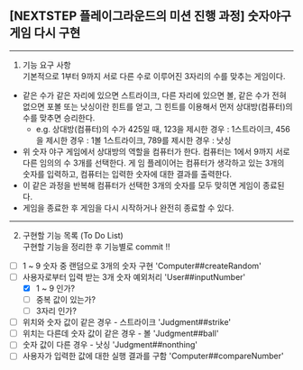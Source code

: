 ## [NEXTSTEP 플레이그라운드의 미션 진행 과정] 숫자야구게임 다시 구현

---

1. 기능 요구 사항  
   기본적으로 1부터 9까지 서로 다른 수로 이루어진 3자리의 수를 맞추는 게임이다.

- 같은 수가 같은 자리에 있으면 스트라이크, 다른 자리에 있으면 볼, 같은 수가 전혀 없으면 포볼 또는 낫싱이란 힌트를 얻고, 그 힌트를 이용해서 먼저 상대방(컴퓨터)의 수를 맞추면 승리한다.
  - e.g. 상대방(컴퓨터)의 수가 425일 때, 123을 제시한 경우 : 1스트라이크, 456을 제시한 경우 : 1볼 1스트라이크, 789를 제시한 경우 : 낫싱
- 위 숫자 야구 게임에서 상대방의 역할을 컴퓨터가 한다. 컴퓨터는 1에서 9까지 서로 다른 임의의 수 3개를 선택한다. 게 임 플레이어는 컴퓨터가 생각하고 있는 3개의 숫자를 입력하고, 컴퓨터는 입력한 숫자에 대한 결과를 출력한다.
- 이 같은 과정을 반복해 컴퓨터가 선택한 3개의 숫자를 모두 맞히면 게임이 종료된다.
- 게임을 종료한 후 게임을 다시 시작하거나 완전히 종료할 수 있다.

---

2. 구현할 기능 목록 (To Do List)  
   구현할 기능을 정리한 후 기능별로 commit !!

- [ ] 1 ~ 9 숫자 중 랜덤으로 3개의 숫자 구현 'Computer##createRandom'
- [ ] 사용자로부터 입력 받는 3개 숫자 예외처리 'User##inputNumber'
  - [x] 1 ~ 9 인가?
  - [ ] 중복 값이 있는가?
  - [ ] 3자리 인가?
- [ ] 위치와 숫자 값이 같은 경우 - 스트라이크 'Judgment##strike'
- [ ] 위치는 다른데 숫자 값이 같은 경우 - 볼 'Judgment##ball'
- [ ] 숫자 값이 다른 경우 - 낫싱 'Judgment##nonthing'
- [ ] 사용자가 입력한 값에 대한 실행 결과를 구함 'Computer##compareNumber'
